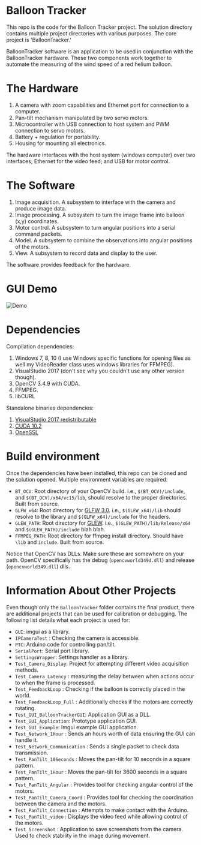 # Balloon Tracker
This repo is the code for the Balloon Tracker project.
The solution directory contains multiple project directories with various purposes.
The core project is 'BalloonTracker.'

BalloonTracker software is an application to be used in conjunction with the BalloonTracker hardware. These two components work together to automate the measuring of the wind speed of a red helium balloon.

# The Hardware
1. A camera with zoom capabilities and Ethernet port for connection to a computer.
2. Pan-tilt mechanism manipulated by two servo motors.
3. Microcontroller with USB connection to host system and PWM connection to servo motors.
4. Battery + regulation for portability.
5. Housing for mounting all electronics.

The hardware interfaces with the host system (windows computer) over two interfaces; Ethernet for the video feed; and USB for motor control.

# The Software
1. Image acquisition. A subsystem to interface with the camera and produce image data.
2. Image processing. A subsystem to turn the image frame into balloon (x,y) coordinates.
3. Motor control. A subsystem to turn angular positions into a serial command packets.
4. Model. A subsystem to combine the observations into angular positions of the motors.
5. View. A subsystem to record data and display to the user.

The software provides feedback for the hardware.

# GUI Demo

![Demo](https://github.com/ben-j-c/BalloonTracker2/blob/master/gui.gif?raw=true "Just a demo.")

# Dependencies
Compilation dependencies:
1. Windows 7, 8, 10 (I use Windows specific functions for opening files as well my VideoReader class uses windows libraries for FFMPEG).
2. VisualStudio 2017 (don't see why you couldn't use any other version though).
3. OpenCV 3.4.9 with CUDA.
4. FFMPEG.
5. libCURL

Standalone binaries dependencies:
1. [VisualStudio 2017 redistributable](https://support.microsoft.com/en-ca/help/2977003/the-latest-supported-visual-c-downloads)
2. [CUDA 10.2](https://developer.nvidia.com/cuda-10.2-download-archive)
3. [OpenSSL](https://slproweb.com/products/Win32OpenSSL.html)

# Build environment
Once the dependencies have been installed, this repo can be cloned and the solution opened.
Multiple environment variables are required:
- `BT_OCV`: Root directory of your OpenCV build. i.e., `$(BT_OCV)/include`, and `$(BT_OCV)/x64/vc15/lib`, should resolve to the proper directories. Built from source.
- `GLFW_x64`: Root directory for [GLFW 3.0](https://www.glfw.org/download.html). i.e., `$(GLFW_x64)/lib` should resolve to the library and `$(GLFW_x64)/include` for the headers.
- `GLEW_PATH`: Root directory for [GLEW](http://glew.sourceforge.net/). i.e., `$(GLEW_PATH)/lib/Release/x64` and `$(GLEW_PATH)/include` blah blah.
- `FFMPEG_PATH`: Root directory for ffmpeg install directory. Should have `\lib` and `include`. Built from source.

Notice that OpenCV has DLLs. Make sure these are somewhere on your path. OpenCV specifically has the debug (`opencvworld349d.dll`) and release (`opencvworld349.dll`) dlls.

# Information About Other Projects
Even though only the `BalloonTracker` folder contains the final product, there are additional
projects that can be used for calibration or debugging. The following list details what each project is
used for:
- `GUI`: imgui as a library.
- `IPCameraTest` : Checking the camera is accessible.
- `PTC`: Arduino code for controlling pan/tilt.
- `SerialPort`: Serial port library.
- `SettingsWrapper`: Settings handler as a library.
- `Test_Camera_Display`: Project for attempting different video acquisition methods.
- `Test_Camera_Latency` : measuring the delay between when actions occur to when the frame is processed.
- `Test_FeedbackLoop` : Checking if the balloon is correctly placed in the world.
- `Test_FeedbackLoop_Full` : Additionally checks if the motors are correctly rotating.
- `Test_GUI_BalloonTrackerGUI`: Application GUI as a DLL.
- `Test_GUI_Application`: Prototype application GUI.
- `Test_GUI_Example`: Imgui example GUI application. 
- `Test_Network_1Hour` : Sends an hours worth of data ensuring the GUI can handle it.
- `Test_Network_Communication` : Sends a single packet to check data transmission.
- `Test_PanTilt_10Seconds` : Moves the pan-tilt for 10 seconds in a square pattern.
- `Test_PanTilt_1Hour` : Moves the pan-tilt for 3600 seconds in a square pattern.
- `Test_PanTilt_Angular` : Provides tool for checking angular control of the motors.
- `Test_PanTilt_Camera_Coord` : Provides tool for checking the coordination between the camera and the motors.
- `Test_PanTilt_Connection` : Attempts to make contact with the Arduino.
- `Test_PanTilt_video` : Displays the video feed while allowing control of the motors.
- `Test_Screenshot` : Application to save screenshots from the camera.
Used to check stability in the image during movement.
